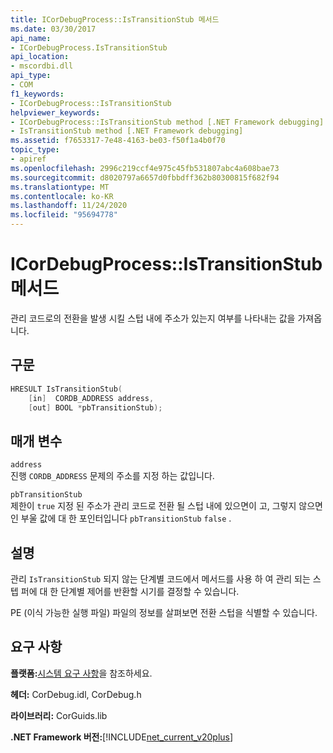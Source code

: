 ```yaml
---
title: ICorDebugProcess::IsTransitionStub 메서드
ms.date: 03/30/2017
api_name:
- ICorDebugProcess.IsTransitionStub
api_location:
- mscordbi.dll
api_type:
- COM
f1_keywords:
- ICorDebugProcess::IsTransitionStub
helpviewer_keywords:
- ICorDebugProcess::IsTransitionStub method [.NET Framework debugging]
- IsTransitionStub method [.NET Framework debugging]
ms.assetid: f7653317-7e48-4163-be03-f50f1a4b0f70
topic_type:
- apiref
ms.openlocfilehash: 2996c219ccf4e975c45fb531807abc4a608bae73
ms.sourcegitcommit: d8020797a6657d0fbbdff362b80300815f682f94
ms.translationtype: MT
ms.contentlocale: ko-KR
ms.lasthandoff: 11/24/2020
ms.locfileid: "95694778"
---
```

# <a name="icordebugprocessistransitionstub-method"></a>ICorDebugProcess::IsTransitionStub 메서드

관리 코드로의 전환을 발생 시킬 스텁 내에 주소가 있는지 여부를 나타내는 값을 가져옵니다.  
  
## <a name="syntax"></a>구문  
  
```cpp  
HRESULT IsTransitionStub(  
    [in]  CORDB_ADDRESS address,  
    [out] BOOL *pbTransitionStub);  
```  
  
## <a name="parameters"></a>매개 변수  

 `address`  
 진행 `CORDB_ADDRESS` 문제의 주소를 지정 하는 값입니다.  
  
 `pbTransitionStub`  
 제한이 `true` 지정 된 주소가 관리 코드로 전환 될 스텁 내에 있으면이 고, 그렇지 않으면 인 부울 값에 대 한 포인터입니다 `pbTransitionStub` `false` .  
  
## <a name="remarks"></a>설명  

 관리 `IsTransitionStub` 되지 않는 단계별 코드에서 메서드를 사용 하 여 관리 되는 스텝 퍼에 대 한 단계별 제어를 반환할 시기를 결정할 수 있습니다.  
  
 PE (이식 가능한 실행 파일) 파일의 정보를 살펴보면 전환 스텁을 식별할 수 있습니다.  
  
## <a name="requirements"></a>요구 사항  

 **플랫폼:**[시스템 요구 사항](../../get-started/system-requirements.md)을 참조하세요.  
  
 **헤더:** CorDebug.idl, CorDebug.h  
  
 **라이브러리:** CorGuids.lib  
  
 **.NET Framework 버전:**[!INCLUDE[net_current_v20plus](../../../../includes/net-current-v20plus-md.md)]
